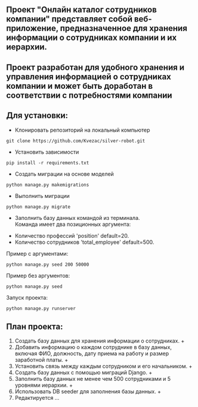 ## Проект "Онлайн каталог сотрудников компании" представляет собой веб-приложение, предназначенное для хранения информации о сотрудниках компании и их иерархии.

## Проект разработан для удобного хранения и управления информацией о сотрудниках компании и может быть доработан в соответствии с потребностями компании

##  Для установки:

* Клонировать репозиторий на локальный компьютер
```commandline
git clone https://github.com/Kvezac/silver-robot.git
```
* Установить зависимости
```commandline
pip install -r requirements.txt
```
* Создать миграции на основе моделей
```commandline
python manage.py makemigrations
```
* Выполнить миграции
```commandline
python manage.py migrate
```
* Заполнить базу данных командой из терминала.  
Команда имеет два позиционных аргумента:
- Количество профессий 'position' default=20.
- Количество сотрудников 'total_employee' default=500.  
  
Пример с аргументами:
```commandline
python manage.py seed 200 50000
```
Пример без аргументов:
```commandline
python manage.py seed
```
Запуск проекта:
```commandline
python manage.py runserver
```

## План проекта:

1. Создать базу данных для хранения информации о сотрудниках. +
2. Добавить информацию о каждом сотруднике в базу данных, включая ФИО, должность, дату приема на работу и размер
   заработной платы. +
3. Установить связь между каждым сотрудником и его начальником. +
4. Создать базу данных с помощью миграций Django. +
5. Заполнить базу данных не менее чем 500 сотрудниками и 5 уровнями иерархии. +
6. Использовать DB seeder для заполнения базы данных. +
7. Редактируется ...